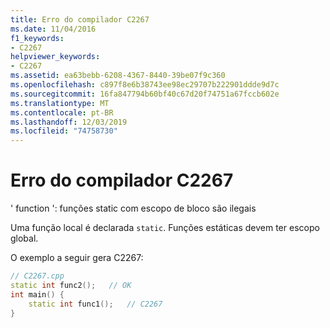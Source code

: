 ```yaml
---
title: Erro do compilador C2267
ms.date: 11/04/2016
f1_keywords:
- C2267
helpviewer_keywords:
- C2267
ms.assetid: ea63bebb-6208-4367-8440-39be07f9c360
ms.openlocfilehash: c897f8e6b38743ee98ec29707b222901ddde9d7c
ms.sourcegitcommit: 16fa847794b60bf40c67d20f74751a67fccb602e
ms.translationtype: MT
ms.contentlocale: pt-BR
ms.lasthandoff: 12/03/2019
ms.locfileid: "74758730"
---
```

# <a name="compiler-error-c2267"></a>Erro do compilador C2267

' function ': funções static com escopo de bloco são ilegais

Uma função local é declarada `static`. Funções estáticas devem ter escopo global.

O exemplo a seguir gera C2267:

```cpp
// C2267.cpp
static int func2();   // OK
int main() {
    static int func1();   // C2267
}
```
